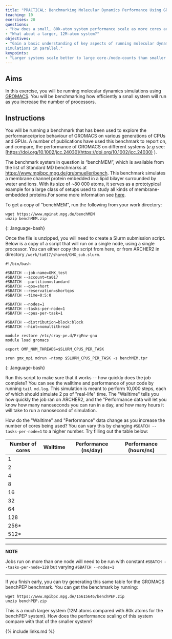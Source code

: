 ```yaml
---
title: "PRACTICAL: Benchmarking Molecular Dynamics Performance Using GROMACS 1"
teaching: 10
exercises: 20
questions:
- "How does a small, 80k-atom system performance scale as more cores are used?"
- "What about a larger, 12M-atom system?"
objectives:
- "Gain a basic understanding of key aspects of running molecular dynamics
simulations in parallel."
keypoints:
- "Larger systems scale better to large core-/node-counts than smaller systems."
---
```


## Aims

In this exercise, you will be running molecular dynamics simulations using
[GROMACS](https://manual.gromacs.org/). You will be benchmarking how
efficiently a small system will run as you increase the number of processors.

## Instructions

You  will be running a benchmark that has been used to explore the
performance/price behaviour  of  GROMACS on various  generations of CPUs and
GPUs. A number of publications have used this benchmark to report on, and
compare, the performance of GROMACS on different systems (*e.g* see:
[https://doi.org/10.1002/jcc.24030](https://doi.org/10.1002/jcc.24030)
).

The  benchmark system in question is “benchMEM”, which is available from the
list of Standard MD benchmarks at https://www.mpibpc.mpg.de/grubmueller/bench.
This benchmark simulates a membrane channel protein embedded in a lipid
bilayer surrounded by water and ions. With its size of ~80 000 atoms, it
serves as a prototypical example for a large class of setups used to study all
kinds of membrane-embedded proteins.For some more information see
[here](https://www.mpibpc.mpg.de/16460085/bench.pdf).

To get a copy of "benchMEM", run the following from your work directory:

```
wget https://www.mpinat.mpg.de/benchMEM
unzip benchMEM.zip
```
{: .language-bash}

Once the file is unzipped, you will need to create a Slurm submission script.
Below is a copy of a script that will run on a single node, using a single
processor. You can either copy the script from here, or from ARCHER2 in
directory `/work/ta017/shared/GMX_sub.slurm`.

```
#!/bin/bash

#SBATCH --job-name=GMX_test
#SBATCH --account=ta017
#SBATCH --partition=standard
#SBATCH --qos=short
#SBATCH --reservation=shortqos
#SBATCH --time=0:5:0

#SBATCH --nodes=1
#SBATCH --tasks-per-node=1
#SBATCH --cpus-per-task=1

#SBATCH --distribution=block:block
#SBATCH --hint=nomultithread

module restore /etc/cray-pe.d/PrgEnv-gnu
module load gromacs

export OMP_NUM_THREADS=$SLURM_CPUS_PER_TASK

srun gmx_mpi mdrun -ntomp $SLURM_CPUS_PER_TASK -s benchMEM.tpr
```
{: .language-bash}

Run this script to make sure that it works -- how quickly does the job
complete? You can see the walltime and performance of your code by running
`tail md.log`. This simulation is meant to perform 10,000 steps, each of which
should simulate 2 ps of "real-life" time. The "Walltime" tells you how quickly
the job ran on ARCHER2, and the "Performance data will let you know how many
nanoseconds you can run in a day, and how many hours it will take to run a
nanosecond of simulation.

How do the "Walltime" and "Performance" data change as you increase the number
of cores being used? You can vary this by changing
`#SBATCH --tasks-per-node=1` to a higher number. Try filling out the table
 below:

 |Number of cores| Walltime | Performance (ns/day) | Performance (hours/ns) |
 |---------------|----------|----------------------|------------------------|
 |   1  | | | |
 |   2  | | | |
 |   4  | | | |
 |   8  | | | |
 |  16  | | | |
 |  32  | | | |
 |  64  | | | |
 | 128  | | | |
 | 256* | | | |
 | 512* | | | |

 ---
 **NOTE**

 Jobs run on more than one node will need to be run with constant
 `#SBATCH --tasks-per-node=128` but varying `#SBATCH --nodes=1`

 ---

If you finish early, you can try generating this same table for the GROMACS
benchPEP benchmark. You can get the benchmark by running:

```
wget https://www.mpibpc.mpg.de/15615646/benchPEP.zip
unzip benchPEP.zip
```

This is a much larger system (12M atoms compared with 80k atoms for the
benchPEP system). How does the performance scaling of this system compare with
that of the smaller system?

{% include links.md %}
